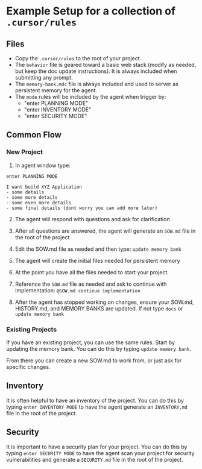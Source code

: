 # Example Setup for a collection of `.cursor/rules`

## Files
- Copy the `.cursor/rules` to the root of your project.
- The  `behavior` file is geared toward a basic web stack (modify as needed, but keep the doc update instructions). It is always included when submitting any prompt.
- The `memory-bank.mdc` file is always included and used to server as persistent memory for the agent.
- The `mode` rules will be included by the agent when trigger by:
  - "enter PLANNING MODE"
  - "enter INVENTORY MODE"
  - "enter SECURITY MODE"

## Common Flow

### New Project
1. In agent window type:  
```
enter PLANNING MODE

I want build XYZ Application
- some details
- some more details
- some even more details
- some final details (dont worry you can add more later)
```

2. The agent will respond with questions and ask for clarification

3. After all questions are answered, the agent will generate an `SOW.md` file in the root of the project

4. Edit the SOW.md file as needed and then type: `update memory bank`

5. The agent will create the initial files needed for persistent memory

6. At the point you have all the files needed to start your project.

7. Reference the `SOW.md` file as needed and ask to continue with implementation:
  `@SOW.md continue implementation`

8. After the agent has stopped working on changes, ensure your SOW.md, HISTORY.md, and MEMORY BANKS are updated. If not type `docs` or `update memory bank`

### Existing Projects

If you have an existing project, you can use the same rules. Start by updating the memory bank. You can do this by typing `update memory bank`.

From there you can create a new SOW.md to work from, or just ask for specific changes.

## Inventory

It is often helpful to have an inventory of the project. You can do this by typing `enter INVENTORY MODE` to have the agent generate an `INVENTORY.md` file in the root of the project.

## Security

It is important to have a security plan for your project. You can do this by typing `enter SECURITY MODE` to have the agent scan your project for security vulnerabilities and generate a `SECURITY.md` file in the root of the project.
